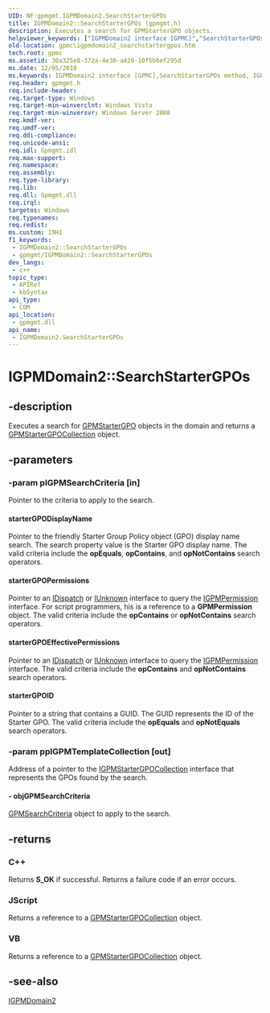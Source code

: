 ```yaml
---
UID: NF:gpmgmt.IGPMDomain2.SearchStarterGPOs
title: IGPMDomain2::SearchStarterGPOs (gpmgmt.h)
description: Executes a search for GPMStarterGPO objects.
helpviewer_keywords: ["IGPMDomain2 interface [GPMC]","SearchStarterGPOs method","IGPMDomain2.SearchStarterGPOs","IGPMDomain2::SearchStarterGPOs","SearchStarterGPOs","SearchStarterGPOs method [GPMC]","SearchStarterGPOs method [GPMC]","IGPMDomain2 interface","gpmc.igpmdomain2_searchstartergpos","gpmgmt/IGPMDomain2::SearchStarterGPOs","starterGPODisplayName","starterGPOEffectivePermissions","starterGPOID","starterGPOPermissions"]
old-location: gpmc\igpmdomain2_searchstartergpos.htm
tech.root: gpmc
ms.assetid: 30a325e8-372a-4e30-a420-10f5b6ef295d
ms.date: 12/05/2018
ms.keywords: IGPMDomain2 interface [GPMC],SearchStarterGPOs method, IGPMDomain2.SearchStarterGPOs, IGPMDomain2::SearchStarterGPOs, SearchStarterGPOs, SearchStarterGPOs method [GPMC], SearchStarterGPOs method [GPMC],IGPMDomain2 interface, gpmc.igpmdomain2_searchstartergpos, gpmgmt/IGPMDomain2::SearchStarterGPOs, starterGPODisplayName, starterGPOEffectivePermissions, starterGPOID, starterGPOPermissions
req.header: gpmgmt.h
req.include-header: 
req.target-type: Windows
req.target-min-winverclnt: Windows Vista
req.target-min-winversvr: Windows Server 2008
req.kmdf-ver: 
req.umdf-ver: 
req.ddi-compliance: 
req.unicode-ansi: 
req.idl: Gpmgmt.idl
req.max-support: 
req.namespace: 
req.assembly: 
req.type-library: 
req.lib: 
req.dll: Gpmgmt.dll
req.irql: 
targetos: Windows
req.typenames: 
req.redist: 
ms.custom: 19H1
f1_keywords:
 - IGPMDomain2::SearchStarterGPOs
 - gpmgmt/IGPMDomain2::SearchStarterGPOs
dev_langs:
 - c++
topic_type:
 - APIRef
 - kbSyntax
api_type:
 - COM
api_location:
 - gpmgmt.dll
api_name:
 - IGPMDomain2.SearchStarterGPOs
---
```


# IGPMDomain2::SearchStarterGPOs


## -description

Executes a search for 
<a href="https://docs.microsoft.com/previous-versions/windows/desktop/api/gpmgmt/nn-gpmgmt-igpmstartergpo">GPMStarterGPO</a> objects  in the domain and returns a 
<a href="https://docs.microsoft.com/previous-versions/windows/desktop/api/gpmgmt/nn-gpmgmt-igpmgpocollection">GPMStarterGPOCollection</a> object.

## -parameters

### -param pIGPMSearchCriteria [in]

Pointer to the criteria to apply to the search.



#### starterGPODisplayName

Pointer to  the friendly Starter Group Policy object (GPO) display name search. The search property value is the Starter GPO display name. The valid criteria include the <b>opEquals</b>, 
<b>opContains</b>, and <b>opNotContains</b> search operators.



#### starterGPOPermissions

Pointer to an <a href="https://docs.microsoft.com/previous-versions/windows/desktop/api/oaidl/nn-oaidl-idispatch">IDispatch</a> or <a href="https://docs.microsoft.com/windows/desktop/api/unknwn/nn-unknwn-iunknown">IUnknown</a> interface to query the <a href="https://docs.microsoft.com/previous-versions/windows/desktop/api/gpmgmt/nn-gpmgmt-igpmpermission">IGPMPermission</a> interface. For script programmers, his is a reference to a <b>GPMPermission</b> object. The valid criteria include the <b>opContains</b> or <b>opNotContains</b> search operators.



#### starterGPOEffectivePermissions

Pointer to an <a href="https://docs.microsoft.com/previous-versions/windows/desktop/api/oaidl/nn-oaidl-idispatch">IDispatch</a> or <a href="https://docs.microsoft.com/windows/desktop/api/unknwn/nn-unknwn-iunknown">IUnknown</a> interface to query the 
<a href="https://docs.microsoft.com/previous-versions/windows/desktop/api/gpmgmt/nn-gpmgmt-igpmpermission">IGPMPermission</a> interface. The valid criteria include the <b>opContains</b> and <b>opNotContains</b> search operators.



#### starterGPOID

Pointer to a string that contains a GUID. The GUID represents the ID of the Starter GPO. The valid criteria include the <b>opEquals</b> and <b>opNotEquals</b> search operators.

### -param ppIGPMTemplateCollection [out]

Address of a pointer to the 
<a href="https://docs.microsoft.com/previous-versions/windows/desktop/api/gpmgmt/nn-gpmgmt-igpmstartergpocollection">IGPMStarterGPOCollection</a> interface that represents the GPOs found by the search.


#### - objGPMSearchCriteria


<a href="https://docs.microsoft.com/previous-versions/windows/desktop/api/gpmgmt/nn-gpmgmt-igpmsearchcriteria">GPMSearchCriteria</a> object to apply to the search.

## -returns

<h3>C++</h3>
Returns <b>S_OK</b> if successful. Returns a failure code if an error occurs.

<h3>JScript</h3>
Returns a reference to a  <a href="https://docs.microsoft.com/previous-versions/windows/desktop/api/gpmgmt/nn-gpmgmt-igpmstartergpocollection">GPMStarterGPOCollection</a> object.

<h3>VB</h3>
Returns a reference to a  <a href="https://docs.microsoft.com/previous-versions/windows/desktop/api/gpmgmt/nn-gpmgmt-igpmstartergpocollection">GPMStarterGPOCollection</a> object.

## -see-also

<a href="https://docs.microsoft.com/previous-versions/windows/desktop/api/gpmgmt/nn-gpmgmt-igpmdomain2">IGPMDomain2</a>

